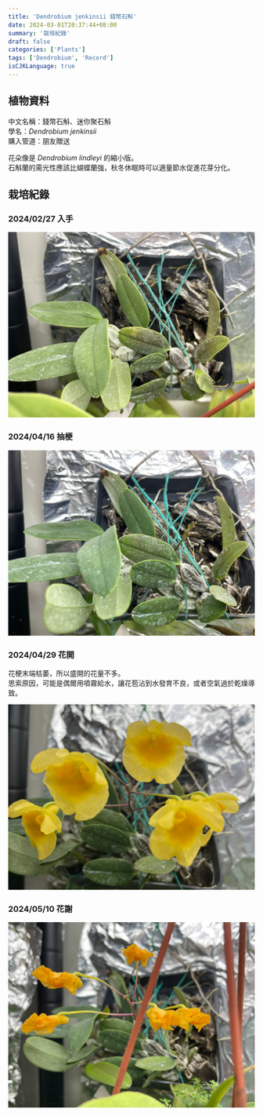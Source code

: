 ```yaml
---
title: 'Dendrobium jenkinsii 錢幣石斛'
date: 2024-03-01T20:37:44+08:00
summary: '栽培紀錄'
draft: false
categories: ['Plants']
tags: ['Dendrobium', 'Record']
isCJKLanguage: true
---
```


## 植物資料

中文名稱：錢幣石斛、迷你聚石斛  
學名：*Dendrobium jenkinsii*  
購入管道：朋友贈送  

花朵像是 *Dendrobium lindleyi* 的縮小版。  
石斛蘭的需光性應該比蝴蝶蘭強，秋冬休眠時可以適量節水促進花芽分化。  

## 栽培紀錄

### 2024/02/27 入手

![2024-02-27](./images/2024-02-27.jpg)

### 2024/04/16 抽梗

![2024-04-16](./images/2024-04-16.jpg)

### 2024/04/29 花開

花梗末端枯萎，所以盛開的花量不多。  
思索原因，可能是偶爾用噴霧給水，讓花苞沾到水發育不良，或者空氣過於乾燥導致。  

![2024-04-29](./images/2024-04-29.jpg)

### 2024/05/10 花謝

![2024-05-10](./images/2024-05-10.jpg)
